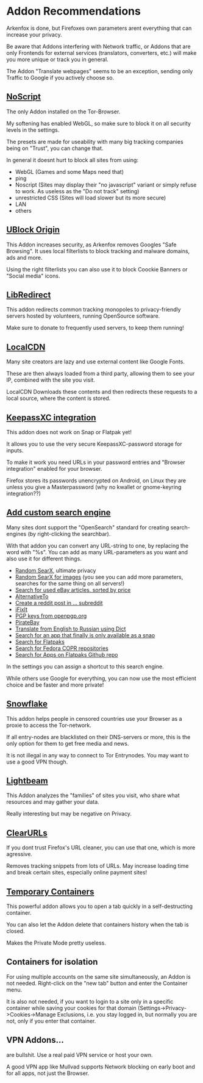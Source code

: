 # Addon Recommendations

Arkenfox is done, but Firefoxes own parameters arent everything that can increase your privacy.

Be aware that Addons interfering with Network traffic, or Addons that are only Frontends for external services (translators, converters, etc.) will make you more unique or track you in general.

The Addon "Translate webpages" seems to be an exception, sending only Traffic to Google if you actively choose so.

## [NoScript](https://addons.mozilla.org/en-US/firefox/addon/noscript/)
The only Addon installed on the Tor-Browser.

My softening has enabled WebGL, so make sure to block it on all security levels in the settings.

The presets are made for useability with many big tracking companies being on "Trust", you can change that.

In general it doesnt hurt to block all sites from using:

- WebGL (Games and some Maps need that)
- ping
- Noscript (Sites may display their "no javascript" variant or simply refuse to work. As useless as the "Do not track" setting)
- unrestricted CSS (Sites will load slower but its more secure)
- LAN
- others


## [UBlock Origin](https://addons.mozilla.org/en-US/firefox/addon/ublock-origin)
This Addon increases security, as Arkenfox removes Googles "Safe Browsing". It uses local filterlists to block tracking and malware domains, ads and more.

Using the right filterlists you can also use it to block Coockie Banners or "Social media" icons.

## [LibRedirect](https://addons.mozilla.org/en-US/firefox/addon/libredirect/)
This addon redirects common tracking monopoles to privacy-friendly servers hosted by volunteers, running OpenSource software.

Make sure to donate to frequently used servers, to keep them running!

## [LocalCDN](https://addons.mozilla.org/en-US/firefox/addon/localcdn-fork-of-decentraleyes/)
Many site creators are lazy and use external content like Google Fonts.

These are then always loaded from a third party, allowing them to see your IP, combined with the site you visit.

LocalCDN Downloads these contents and then redirects these requests to a local source, where the content is stored.

## [KeepassXC integration](https://addons.mozilla.org/en-US/firefox/addon/keepassxc-browser/)
This addon does not work on Snap or Flatpak yet!

It allows you to use the very secure KeepassXC-password storage for inputs. 

To make it work you need URLs in your password entries and "Browser integration" enabled for your browser.

Firefox stores its passwords unencrypted on Android, on Linux they are unless you give a Masterpassword (why no kwallet or gnome-keyring integration??)

## [Add custom search engine](https://addons.mozilla.org/en-US/firefox/addon/add-custom-search-engine/)
Many sites dont support the "OpenSearch" standard for creating search-engines (by right-clicking the searchbar).

With that addon you can convert any URL-string to one, by replacing the word with "%s". You can add as many URL-parameters as you want and also use it for different things.

- [Random SearX](https://searx.neocities.org/#q=%s&category_general=on), ultimate privacy
- [Random SearX for images](https://searx.neocities.org/#q=%s&category_images=on) (you see you can add more parameters, searches for the same thing on all servers!)
- [Search for used eBay articles, sorted by price](https://www.ebay.de/sch/i.html?_fsrp=1&rt=nc&_nkw=%s&_sacat=0&_sop=15&LH_ItemCondition=4)
- [AlternativeTo](https://alternativeto.net/browse/search/?q=%s)
- [Create a reddit post in ... subreddit](https://www.reddit.com/r/%s/submit)
- [iFixIt](https://www.ifixit.com/Search?query=%s)
- [PGP keys from openpgp.org](https://keys.openpgp.org/search?q=%s)
- [PirateBay](https://pirate-bays.net/search?q=%s)
- [Translate from English to Russian using Dict](https://enru.dict.cc/?s=%s)
- [Search for an app that finally is only available as a snao](https://snapcraft.io/search?q=%s)
- [Search for Flatpaks](https://flathub.org/apps/search/test)
- [Search for Fedora COPR repositories](https://copr.fedorainfracloud.org/coprs/fulltext/?fulltext=%s)
- [Search for Apps on Flatpaks Github repo](https://github.com/search?q=org%3Aflathub+%s)

In the settings you can assign a shortcut to this search engine.

While others use Google for everything, you can now use the most efficient choice and be faster and more private!

## [Snowflake](https://addons.mozilla.org/en-US/firefox/addon/torproject-snowflake/)
This addon helps people in censored countries use your Browser as a proxie to access the Tor-network.

If all entry-nodes are blacklisted on their DNS-servers or more, this is the only option for them to get free media and news.

It is not illegal in any way to connect to Tor Entrynodes. You may want to use a good VPN though.

## [Lightbeam](https://addons.mozilla.org/en-US/firefox/addon/lightbeam-chikl/)
This Addon analyzes the "families" of sites you visit, who share what resources and may gather your data. 

Really interesting but may be negative on Privacy.

## [ClearURLs](https://addons.mozilla.org/en-US/firefox/addon/clearurls/)
If you dont trust Firefox's URL cleaner, you can use that one, which is more agressive.

Removes tracking snippets from lots of URLs. May increase loading time and break certain sites, especially online payment sites!

## [Temporary Containers](https://addons.mozilla.org/en-US/firefox/addon/temporary-containers/)
This powerful addon allows you to open a tab quickly in a self-destructing container. 

You can also let the Addon delete that containers history when the tab is closed. 

Makes the Private Mode pretty useless.

## Containers for isolation
For using multiple accounts on the same site simultaneously, an Addon is not needed. Right-click on the "new tab" button and enter the Container menu.

It is also not needed, if you want to login to a site only in a specific container while saving your cookies for that domain (Settings->Privacy->Cookies->Manage Exclusions, i.e. you stay logged in, but normally you are not, only if you enter that container.

## VPN Addons...
are bullshit. Use a real paid VPN service or host your own.

A good VPN app like Mullvad supports Network blocking on early boot and for all apps, not just the Browser.
